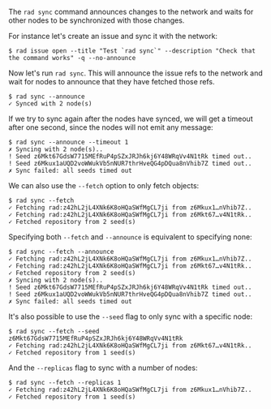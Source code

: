 The `rad sync` command announces changes to the network and waits for other
nodes to be synchronized with those changes.

For instance let's create an issue and sync it with the network:

```
$ rad issue open --title "Test `rad sync`" --description "Check that the command works" -q --no-announce
```

Now let's run `rad sync`. This will announce the issue refs to the network and
wait for nodes to announce that they have fetched those refs.

```
$ rad sync --announce
✓ Synced with 2 node(s)
```

If we try to sync again after the nodes have synced, we will get a timeout
after one second, since the nodes will not emit any message:

``` (fail)
$ rad sync --announce --timeout 1
✗ Syncing with 2 node(s)..
! Seed z6Mkt67GdsW7715MEfRuP4pSZxJRJh6kj6Y48WRqVv4N1tRk timed out..
! Seed z6Mkux1aUQD2voWWukVb5nNUR7thrHveQG4pDQua8nVhib7Z timed out..
✗ Sync failed: all seeds timed out
```

We can also use the `--fetch` option to only fetch objects:

```
$ rad sync --fetch
✓ Fetching rad:z42hL2jL4XNk6K8oHQaSWfMgCL7ji from z6Mkux1…nVhib7Z..
✓ Fetching rad:z42hL2jL4XNk6K8oHQaSWfMgCL7ji from z6Mkt67…v4N1tRk..
✓ Fetched repository from 2 seed(s)
```

Specifying both `--fetch` and `--announce` is equivalent to specifying none:

``` (fail)
$ rad sync --fetch --announce
✓ Fetching rad:z42hL2jL4XNk6K8oHQaSWfMgCL7ji from z6Mkux1…nVhib7Z..
✓ Fetching rad:z42hL2jL4XNk6K8oHQaSWfMgCL7ji from z6Mkt67…v4N1tRk..
✓ Fetched repository from 2 seed(s)
✗ Syncing with 2 node(s)..
! Seed z6Mkt67GdsW7715MEfRuP4pSZxJRJh6kj6Y48WRqVv4N1tRk timed out..
! Seed z6Mkux1aUQD2voWWukVb5nNUR7thrHveQG4pDQua8nVhib7Z timed out..
✗ Sync failed: all seeds timed out
```

It's also possible to use the `--seed` flag to only sync with a specific node:

```
$ rad sync --fetch --seed z6Mkt67GdsW7715MEfRuP4pSZxJRJh6kj6Y48WRqVv4N1tRk
✓ Fetching rad:z42hL2jL4XNk6K8oHQaSWfMgCL7ji from z6Mkt67…v4N1tRk..
✓ Fetched repository from 1 seed(s)
```

And the `--replicas` flag to sync with a number of nodes:

```
$ rad sync --fetch --replicas 1
✓ Fetching rad:z42hL2jL4XNk6K8oHQaSWfMgCL7ji from z6Mkux1…nVhib7Z..
✓ Fetched repository from 1 seed(s)
```
